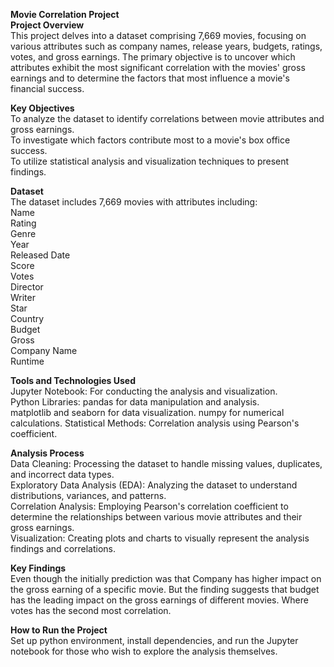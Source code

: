 __Movie Correlation Project__  
**Project Overview**  
This project delves into a dataset comprising 7,669 movies, focusing on various attributes such as company names, release years, budgets, ratings, votes, and gross earnings. The primary objective is to uncover which attributes exhibit the most significant correlation with the movies' gross earnings and to determine the factors that most influence a movie's financial success.  
  
**Key Objectives**  
To analyze the dataset to identify correlations between movie attributes and gross earnings.  
To investigate which factors contribute most to a movie's box office success.  
To utilize statistical analysis and visualization techniques to present findings.
  
**Dataset**  
The dataset includes 7,669 movies with attributes including:  
Name  
Rating  
Genre  
Year  
Released Date  
Score  
Votes  
Director  
Writer  
Star  
Country  
Budget  
Gross  
Company Name  
Runtime  
  
**Tools and Technologies Used**  
Jupyter Notebook: For conducting the analysis and visualization.   
Python Libraries: pandas for data manipulation and analysis.  
                  matplotlib and seaborn for data visualization.
                  numpy for numerical calculations.
Statistical Methods: Correlation analysis using Pearson's coefficient.

**Analysis Process**  
Data Cleaning: Processing the dataset to handle missing values, duplicates, and incorrect data types.  
Exploratory Data Analysis (EDA): Analyzing the dataset to understand distributions, variances, and patterns.  
Correlation Analysis: Employing Pearson's correlation coefficient to determine the relationships between various movie attributes and their gross earnings.  
Visualization: Creating plots and charts to visually represent the analysis findings and correlations.  

**Key Findings**  
Even though the initially prediction was that Company has higher impact on the gross earning of a specific movie. But the finding suggests that budget has the leading impact on the gross earnings of different movies. Where votes has the second most correlation.    

**How to Run the Project**  
Set up python environment, install dependencies, and run the Jupyter notebook for those who wish to explore the analysis themselves.

